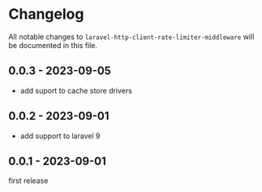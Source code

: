 # Changelog

All notable changes to `laravel-http-client-rate-limiter-middleware` will be documented in this file.

## 0.0.3 - 2023-09-05

- add suport to cache store drivers

## 0.0.2 - 2023-09-01

- add support to laravel 9

## 0.0.1 - 2023-09-01

first release
